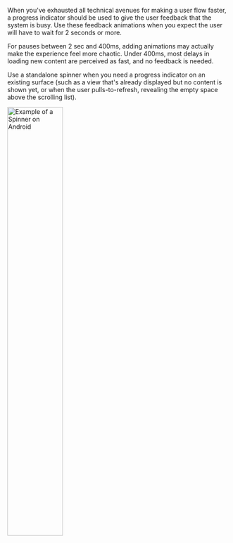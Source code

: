 When you've exhausted all technical avenues for making a user flow faster, a progress indicator should be used to give the user feedback that the system is busy. Use these feedback animations when you expect the user will have to wait for 2 seconds or more.

For pauses between 2 sec and 400ms, adding animations may actually make the experience feel more chaotic. Under 400ms, most delays in loading new content are perceived as fast, and no feedback is needed.

Use a standalone spinner when you need a progress indicator on an existing surface (such as a view that's already displayed but no content is shown yet, or when the user pulls-to-refresh, revealing the empty space above the scrolling list).

<img src="https://static2.sharepointonline.com/files/fabric/fabric-website/images/controls/android/progress/circular-progress.png" alt="Example of a Spinner on Android" style="width: 50%;" />
